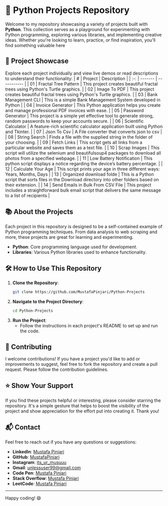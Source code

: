# 🚀 Python Projects Repository

Welcome to my repository showcasing a variety of projects built with **Python**. This collection serves as a playground for experimenting with Python programming, exploring various libraries, and implementing creative ideas. Whether you're looking to learn, practice, or find inspiration, you'll find something valuable here

## 🌟 Project Showcase

Explore each project individually and view live demos or read descriptions to understand their functionality:
|  #  | Project | Description |
| :-: | ------- | ----------- |
| 01  | Fractal Tree Pattern | This project creates beautiful fractal trees using Python's Turtle graphics. |
| 02  | Image To PDF | This project creates beautiful fractal trees using Python's Turtle graphics. |
| 03  | Bank Management CLI | This is a simple Bank Management System developed in Python |
| 04  | Invoice Generator | This Python application helps you create and manage professional PDF invoices with ease. |
| 05  | Password Generator |  This project is a simple yet effective tool to generate strong, random passwords to keep your accounts secure. |
| 06  | Scientific Calculator |  A feature-rich scientific calculator application built using Python and Tkinter. |
| 07  | Json To Csv |  A File converter that converts json to csv |
| 08  | String Search | Finds a file with the supplied string in the folder of your choosing. |
| 09  | Fetch Links | This script gets all links from a particular website and saves them as a text file. |
| 10  |  Scrap Images | This script will utilize the selenium and beautifulsoup4 packages to download all photos from a specified webpage. |
| 11  |  Low Battery Notification | This python script displays a notice regarding the device’s battery percentage. |
| 12  |  Calculate Your Age | This script prints your age in three different ways: Years, Months, Days |
| 13  |  Organized download folde | This is a Python script that sorts files in the Download directory into other folders based on their extension. |
| 14  |  Send Emails in Bulk From CSV File | This project includes a straightforward bulk email script that delivers the same message to a list of
recipients |

## 📚 About the Projects

Each project in this repository is designed to be a self-contained example of Python programming techniques. From data analysis to web scraping and more, these projects are great for learning and experimenting.

- **Python**: Core programming language used for development.
- **Libraries**: Various Python libraries used to enhance functionality.

## 🛠️ How to Use This Repository

1. **Clone the Repository**: 
   ```sh
   git clone https://github.com/MustafaPinjari/Python-Projects
   ```
2. **Navigate to the Project Directory**:
   ```sh
   cd Python-Projects
   ```
3. **Run the Project**:
   - Follow the instructions in each project's README to set up and run the code.

## 🤝 Contributing

I welcome contributions! If you have a project you'd like to add or improvements to suggest, feel free to fork the repository and create a pull request. Please follow the contribution guidelines.

## ⭐ Show Your Support

If you find these projects helpful or interesting, please consider starring the repository. It's a simple gesture that helps to boost the visibility of the project and show appreciation for the effort put into creating it. Thank you!

## 📬 Contact

Feel free to reach out if you have any questions or suggestions:
- **LinkedIn**: [Mustafa Pinjari](https://www.linkedin.com/in/mustafa-pinjari-287625256/)
- **GitHub**: [MustafaPinjari](https://github.com/MustafaPinjari)
- **Instagram**: [its_ur_musuuu](https://www.instagram.com/its_ur_musuuu)
- **Gmail**: unlessuser99@gmail.com
- **Code Pen**: [Mustafa Pinjari](https://codepen.io/-MUSTAFA-)
- **Stack Overflow**: [Mustafa Pinjari](https://stackoverflow.com/users/26745237/mustafapinjari)
- **LeetCode**: [Mustafa Pinjari](https://leetcode.com/u/Mustafa_Pinjari/)

---

Happy coding! 😄
